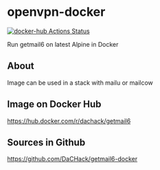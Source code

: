# openvpn-docker
[![docker-hub Actions Status](https://github.com/dachack/openvpn-docker/workflows/docker-hub/badge.svg)](https://github.com/dachack/openvpn-docker/actions)

Run getmail6 on latest Alpine in Docker

## About
Image can be used in a stack with mailu or mailcow

## Image on Docker Hub
https://hub.docker.com/r/dachack/getmail6

## Sources in Github
https://github.com/DaCHack/getmail6-docker
